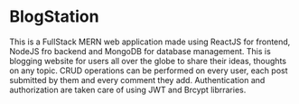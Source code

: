 # BlogStation
This is a FullStack MERN web application made using ReactJS for frontend, NodeJS fro backend and MongoDB for database management. This is blogging website for users 
all over the globe to share their ideas, thoughts on any topic. CRUD operations can be performed on every user, each post submitted by them and every comment they add.
Authentication and authorization are taken care of using JWT and Brcypt librraries.

